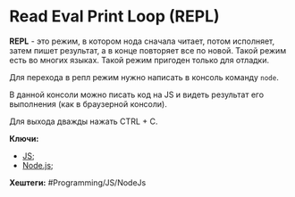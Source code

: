 
# Read Eval Print Loop (REPL)

**REPL** - это режим, в котором нода сначала читает, потом исполняет, затем пишет результат, а в конце повторяет все по новой.
Такой режим есть во многих языках.
Такой режим пригоден только для отладки.

Для перехода в репл режим нужно написать в консоль команду `node`.

В данной консоли можно писать код на JS и видеть результат его выполнения (как в браузерной консоли).

Для выхода дважды нажать CTRL + C.

**Ключи:**
- [JS](javascript);
- [Node.js](node-js);

**Хештеги:** #Programming/JS/NodeJs